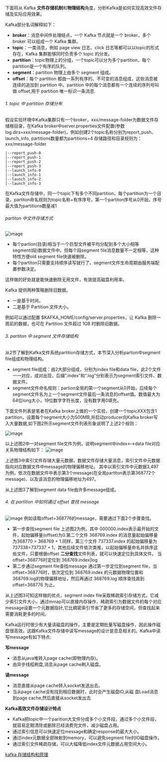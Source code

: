 下面将从 Kafka **文件存储机制**和**物理结构**角度，分析Kafka是如何实现高效文件存储及实际应用效果。

Kafka部分名词解释如下：

- **broker**：消息中间件处理结点，一个 Kafka 节点就是一个 broker，多个 broker 可以组成一个 Kafka  集群。
- **topic**：一类消息，例如 page view 日志、click  日志等都可以以topic的形式存在，Kafka 集群能够同时负责多个 topic 的分发。
- **partition**：topic物理上的分组，一个topic可以分为多个partition，每个partition是一个有序的队列。
- **segment**：partition 物理上由多个 segment 组成。
- **offset**：每个 partition 都由一系列有序的、不可变的消息组成，这些消息被连续的追加到 partition 中。partition 中的每个消息都有一个连续的序列号叫做 offset,用于 partition 唯一标识一条消息.

###### 1. topic 中 partition 存储分布
假设实验环境中Kafka集群只有一个broker，xxx/message-folder为数据文件存储根目录，在Kafka broker中server.properties文件配置(参数log.dirs=xxx/message-folder)，例如创建2个topic名称分别为report_push、launch_info, partitions数量都为partitions=4 存储路径和目录规则为： xxx/message-folder

```
|--report_push-0
|--report_push-1
|--report_push-2
|--report_push-3
|--launch_info-0
|--launch_info-1
|--launch_info-2
|--launch_info-3
```
在Kafka文件存储中，同一个topic下有多个不同partition，每个partition为一个目录，partiton命名规则为topic名称+有序序号，第一个partiton序号从0开始，序号最大值为partitions数量减1

###### partiton 中文件存储方式
![image](https://awps-assets.meituan.net/mit-x/blog-images-bundle-2015/0ab51510.png)

- 每个partion(目录)相当于一个巨型文件被平均分配到多个大小相等segment(段)数据文件中。但每个段segment file消息数量不一定相等，这种特性方便old segment file快速被删除。
- 每个partiton只需要支持顺序读写就行了，segment文件生命周期由服务端配置参数决定。

这样做的好处就是能快速删除无用文件，有效提高磁盘利用率。

Kafka 提供两种策略删除旧数据。
-  一是基于时间，
-  二是基于 Partition 文件大小。

例如可以通过配置 $KAFKA_HOME/config/server.properties，让 Kafka 删除一周前的数据，也可在 Partition 文件超过 1GB 时删除旧数据。

###### 3. partiton 中 segment 文件存储结构

从2节了解到Kafka文件系统partition存储方式，本节深入分析partion中segment file组成和物理结构。

- segment file组成：由2大部分组成，分别为index file和data file，此2个文件一一对应，成对出现，后缀”.index”和“.log”分别表示为segment索引文件、数据文件。
- segment文件命名规则：partion全局的第一个segment从0开始，后续每个segment文件名为上一个segment文件最后一条消息的offset值。数值最大为64位long大小，19位数字字符长度，没有数字用0填充。

下面文件列表是笔者在Kafka broker上做的一个实验，创建一个topicXXX包含1 partition，设置每个segment大小为500MB,并启动producer向Kafka broker写入大量数据,如下图2所示segment文件列表形象说明了上述2个规则：

![image](https://awps-assets.meituan.net/mit-x/blog-images-bundle-2015/69e4b0a6.png)

以上述图2中一对segment file文件为例，说明segment中index<—->data file对应关系物理结构如下：
![image](https://awps-assets.meituan.net/mit-x/blog-images-bundle-2015/c415ed42.png)

上述图3中索引文件存储大量元数据，数据文件存储大量消息，索引文件中元数据指向对应数据文件中message的物理偏移地址。 其中以索引文件中元数据3,497为例，依次在数据文件中表示第3个message(在全局partiton表示第368772个message)、以及该消息的物理偏移地址为497。

从上述图3了解到segment data file由许多message组成。

###### 4. 在 partition 中如何通过 offset 查找 message
![image](https://note.youdao.com/yws/res/18671/WEBRESOURCEca1501595b330ffdbb1b632e6350550b)
例如读取offset=368776的message，需要通过下面2个步骤查找。

- 第一步查找segment file 上述图2为例，其中 000000.index表示最开始的文件，起始偏移量(offset)为0.第二个文件 368769.index 的消息量起始偏移量为368770 = 368769 + 1.同样，第三个文件 737337.index 的起始偏移量为737338=737337 + 1，其他后续文件依次类推，以起始偏移量命名并排序这些文件，只要根据offset **二分查找**文件列表，就可以快速定位到具体文件。 当offset=368776时定位到 368769.index|log
- 第二步通过segment file查找message 通过第一步定位到segment file，当offset=368776时，依次定位到 368769.index 的元数据物理位置和 368769.log的物理偏移地址，然后再通过  368769.log 顺序查找直到 offset=368776 为止。

从上述图3可知这样做的优点，segment index file采取稀疏索引存储方式，它减少索引文件大小，通过mmap可以直接内存操作，稀疏索引为数据文件的每个对应message设置一个元数据指针,它比稠密索引节省了更多的存储空间，但查找起来需要消耗更多的时间。



Kafka运行时很少有大量读磁盘的操作，主要是定期批量写磁盘操作，因此操作磁盘很高效。这跟Kafka文件存储中读写message的设计是息息相关的。Kafka中读写message有如下特点:

**写message**
- 消息从java堆转入page cache(即物理内存)。
- 由异步线程刷盘,消息从page cache刷入磁盘。

**读message**
- 消息直接从page cache转入socket发送出去。
- 当从page cache没有找到相应数据时，此时会产生磁盘IO,从磁 盘Load消息到page cache,然后直接从socket发出去

**Kafka高效文件存储设计特点**
- Kafka把topic中一个parition大文件分成多个小文件段，通过多个小文件段，就容易定期清除或删除已经消费完文件，减少磁盘占用。
- 通过索引信息可以快速定位message和确定response的最大大小。
- 通过index元数据全部映射到memory，可以避免segment file的IO磁盘操作。
- 通过索引文件稀疏存储，可以大幅降低index文件元数据占用空间大小。


[kafka 存储结构和原理](https://www.modb.pro/db/417934)


